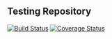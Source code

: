 ## Testing Repository

[![Build Status](https://travis-ci.org/ytake/Testing.svg?branch=develop)](https://travis-ci.org/ytake/Testing)
[![Coverage Status](https://coveralls.io/repos/ytake/Testing/badge.svg?branch=develop)](https://coveralls.io/r/ytake/Testing?branch=develop)
